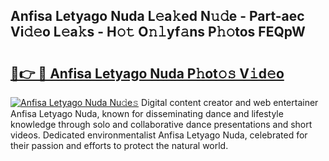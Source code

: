 ## Anfisa Letyago Nuda L𝚎a𝚔ed N𝚞𝚍e - Part-aec Vi𝚍𝚎o L𝚎a𝚔s - H𝚘𝚝 O𝚗𝚕yf𝚊ns P𝚑𝚘tos FEQpW

# <h2><a href="http://kfay6h2.oniu.top/?m=Anfisa+Letyago+Nuda">🔗👉 🔴 Anfisa Letyago Nuda P𝚑ot𝚘𝚜 V𝚒d𝚎o</a></h2>

[![Anfisa Letyago Nuda Nu𝚍e𝚜](https://i.imgur.com/0qMVB7G.gif)](http://kfay6h2.oniu.top/?m=Anfisa+Letyago+Nuda)
Digital content creator and web entertainer Anfisa Letyago Nuda, known for disseminating dance and lifestyle knowledge through solo and collaborative dance presentations and short videos. Dedicated environmentalist Anfisa Letyago Nuda, celebrated for their passion and efforts to protect the natural world.  
